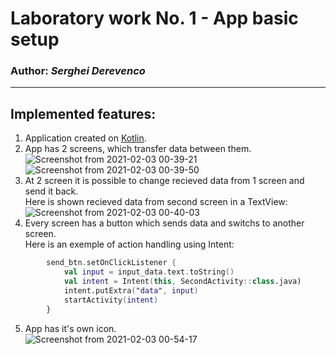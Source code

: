 # Laboratory work No. 1 - App basic setup
### Author: *Serghei Derevenco*
-----
## Implemented features:
1. Application created on [Kotlin](https://developer.android.com/kotlin/first).
2. App has 2 screens, which transfer data between them.   
![Screenshot from 2021-02-03 00-39-21](https://user-images.githubusercontent.com/47867265/106672348-939f2380-65b8-11eb-91c9-3037da64e44f.png)
![Screenshot from 2021-02-03 00-39-50](https://user-images.githubusercontent.com/47867265/106672353-9568e700-65b8-11eb-8c91-87fe36413a13.png)
3. At 2 screen it is possible to change recieved data from 1 screen and send it back.   
Here is shown recieved data from second screen in a TextView:   
![Screenshot from 2021-02-03 00-40-03](https://user-images.githubusercontent.com/47867265/106672360-9732aa80-65b8-11eb-8f7a-fad091bc1b0d.png)
4. Every screen has a button which sends data and switchs to another screen.  
Here is an exemple of action handling using Intent:
```kotlin
        send_btn.setOnClickListener {
            val input = input_data.text.toString()
            val intent = Intent(this, SecondActivity::class.java)
            intent.putExtra("data", input)
            startActivity(intent)
        }
```
5. App has it's own icon.   
![Screenshot from 2021-02-03 00-54-17](https://user-images.githubusercontent.com/47867265/106673562-723f3700-65ba-11eb-8654-8eea5ab4d74f.png)
